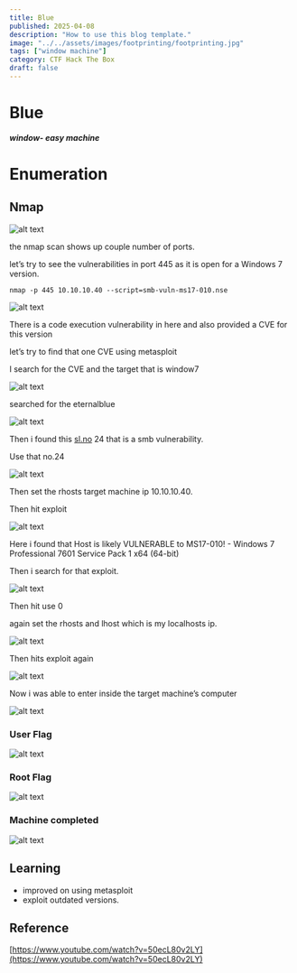 ```yaml
---
title: Blue
published: 2025-04-08
description: "How to use this blog template."
image: "../../assets/images/footprinting/footprinting.jpg"
tags: ["window machine"]
category: CTF Hack The Box
draft: false
---
```


# Blue

***window- easy machine*** 

# Enumeration

## Nmap

![alt text](<../../assets/images/CTF/Blue/image 1.png>)

the nmap scan shows up couple number of ports.

let’s try to see the vulnerabilities in port 445 as it is open for a Windows 7 version.

```notion
nmap -p 445 10.10.10.40 --script=smb-vuln-ms17-010.nse
```

![alt text](<../../assets/images/CTF/Blue/image 2.png>)

There is a code execution vulnerability in here and also provided a CVE for this version 

let’s try to find that one CVE using metasploit 

I search for the CVE and the target that is window7

![alt text](<../../assets/images/CTF/Blue/image 3.png>)

searched for the eternalblue 

![alt text](<../../assets/images/CTF/Blue/image 4.png>)

Then i found this [sl.no](http://sl.no) 24 that is a smb vulnerability.

Use that no.24 

![alt text](<../../assets/images/CTF/Blue/image 5.png>)

Then set the rhosts target machine ip 10.10.10.40.

Then hit exploit 

![alt text](<../../assets/images/CTF/Blue/image 6.png>)

Here i found that Host is likely VULNERABLE to MS17-010! - Windows 7 Professional 7601 Service Pack 1 x64 (64-bit)

Then i search for that exploit.

![alt text](<../../assets/images/CTF/Blue/image 7.png>)

Then hit use 0

again set the rhosts and lhost which is my localhosts ip.

![alt text](<../../assets/images/CTF/Blue/image 8.png>)

Then hits exploit again 

![alt text](<../../assets/images/CTF/Blue/image 9.png>)

Now i was able to enter inside the target machine’s  computer

![alt text](<../../assets/images/CTF/Blue/image 10.png>)

### User Flag

![alt text](<../../assets/images/CTF/Blue/image 11.png>)

### Root Flag

![alt text](<../../assets/images/CTF/Blue/image 12.png>)

### Machine completed

![alt text](<../../assets/images/CTF/Blue/image.png>)

## Learning
- improved on using metasploit
- exploit outdated versions.

## Reference

[https://www.youtube.com/watch?v=50ecL80v2LY](https://www.youtube.com/watch?v=50ecL80v2LY)